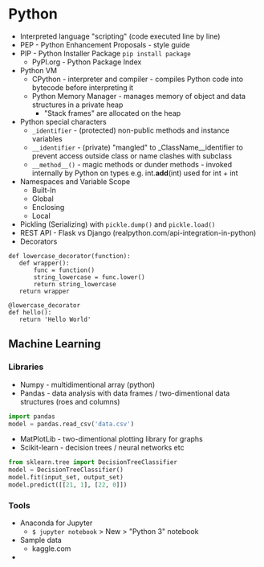 # Python
- Interpreted language "scripting" (code executed line by line)
- PEP - Python Enhancement Proposals - style guide
- PIP - Python Installer Package `pip install package`
  - PyPI.org - Python Package Index
- Python VM
  - CPython - interpreter and compiler - compiles Python code into bytecode before interpreting it
  - Python Memory Manager - manages memory of object and data structures in a private heap
    - "Stack frames" are allocated on the heap 
- Python special characters
  - `_identifier` -  (protected) non-public methods and instance variables
  - `__identifier` - (private) "mangled" to _ClassName__identifier to prevent access outside class or name clashes with subclass
  - `__method__()` - magic methods or dunder methods - invoked internally by Python on types e.g. int.__add__(int) used for int + int 
- Namespaces and Variable Scope
  - Built-In
  - Global
  - Enclosing
  - Local
- Pickling (Serializing) with `pickle.dump()` and `pickle.load()`
- REST API - Flask vs Django (realpython.com/api-integration-in-python)  
- Decorators
```
def lowercase_decorator(function):
   def wrapper():
       func = function()
       string_lowercase = func.lower()
       return string_lowercase
   return wrapper

@lowercase_decorator
def hello():
   return 'Hello World'   
```

## Machine Learning
### Libraries
- Numpy - multidimentional array (python)
- Pandas - data analysis with data frames / two-dimentional data structures (roes and columns)
```python
import pandas
model = pandas.read_csv('data.csv')
```
- MatPlotLib - two-dimentional plotting library for graphs
- Scikit-learn - decision trees / neural networks etc
```python
from sklearn.tree import DecisionTreeClassifier
model = DecisionTreeClassifier()
model.fit(input_set, output_set)
model.predict([[21, 1], [22, 0]])
```

### Tools
- Anaconda for Jupyter
    - `$ jupyter notebook` > New > "Python 3" notebook
- Sample data
    - kaggle.com
- 

